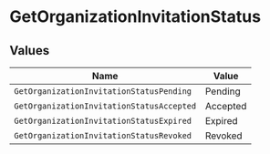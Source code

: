 # GetOrganizationInvitationStatus


## Values

| Name                                      | Value                                     |
| ----------------------------------------- | ----------------------------------------- |
| `GetOrganizationInvitationStatusPending`  | Pending                                   |
| `GetOrganizationInvitationStatusAccepted` | Accepted                                  |
| `GetOrganizationInvitationStatusExpired`  | Expired                                   |
| `GetOrganizationInvitationStatusRevoked`  | Revoked                                   |
